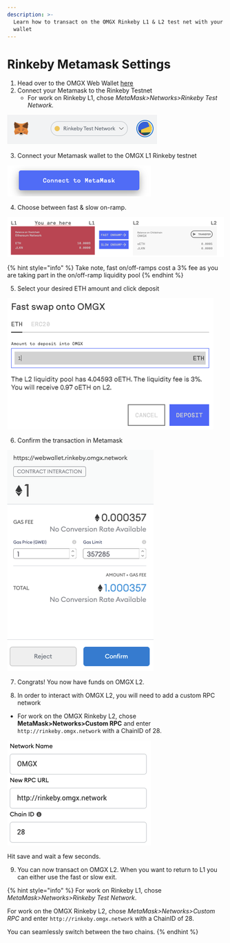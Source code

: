 ```yaml
---
description: >-
  Learn how to transact on the OMGX Rinkeby L1 & L2 test net with your Metamask
  wallet
---
```


# Rinkeby Metamask Settings

1. Head over to the OMGX Web Wallet [here](https://webwallet.rinkeby.omgx.network/)
2. Connect your Metamask to the Rinkeby Testnet
   * For work on Rinkeby L1, chose _MetaMask&gt;Networks&gt;Rinkeby Test Network._

![](../.gitbook/assets/image.png)

3. Connect your Metamask wallet to the OMGX L1 Rinkeby testnet

![](../.gitbook/assets/image%20%281%29.png)

4. Choose between fast & slow on-ramp. 

![](../.gitbook/assets/image%20%282%29.png)

{% hint style="info" %}
Take note, fast on/off-ramps cost a 3% fee as you are taking part in the on/off-ramp liquidity pool
{% endhint %}

5. Select your desired ETH amount and click deposit

![](../.gitbook/assets/image%20%283%29.png)

6. Confirm the transaction in Metamask

![](../.gitbook/assets/image%20%284%29.png)

7. Congrats! You now have funds on OMGX L2.

8. In order to interact with OMGX L2, you will need to add a custom RPC network

* For work on the OMGX Rinkeby L2, chose **MetaMask&gt;Networks&gt;Custom RPC** and enter `http://rinkeby.omgx.network` with a ChainID of 28.

![](../.gitbook/assets/image%20%285%29.png)

Hit save and wait a few seconds.

9. You can now transact on OMGX L2. When you want to return to L1 you can either use the fast or slow exit. 

{% hint style="info" %}
For work on Rinkeby L1, chose _MetaMask&gt;Networks&gt;Rinkeby Test Network_.

For work on the OMGX Rinkeby L2, chose _MetaMask&gt;Networks&gt;Custom RPC_ and enter `http://rinkeby.omgx.network` with a ChainID of 28.

You can seamlessly switch between the two chains.
{% endhint %}

